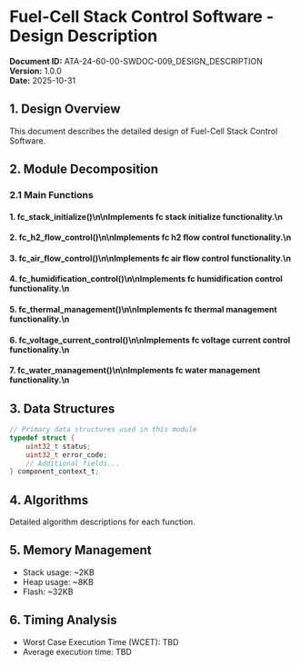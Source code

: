 # Fuel-Cell Stack Control Software - Design Description

**Document ID:** ATA-24-60-00-SWDOC-009_DESIGN_DESCRIPTION  
**Version:** 1.0.0  
**Date:** 2025-10-31

## 1. Design Overview

This document describes the detailed design of Fuel-Cell Stack Control Software.

## 2. Module Decomposition

### 2.1 Main Functions

#### 1. fc_stack_initialize()\n\nImplements fc stack initialize functionality.\n
#### 2. fc_h2_flow_control()\n\nImplements fc h2 flow control functionality.\n
#### 3. fc_air_flow_control()\n\nImplements fc air flow control functionality.\n
#### 4. fc_humidification_control()\n\nImplements fc humidification control functionality.\n
#### 5. fc_thermal_management()\n\nImplements fc thermal management functionality.\n
#### 6. fc_voltage_current_control()\n\nImplements fc voltage current control functionality.\n
#### 7. fc_water_management()\n\nImplements fc water management functionality.\n

## 3. Data Structures

```c
// Primary data structures used in this module
typedef struct {
    uint32_t status;
    uint32_t error_code;
    // Additional fields...
} component_context_t;
```

## 4. Algorithms

Detailed algorithm descriptions for each function.

## 5. Memory Management

- Stack usage: ~2KB
- Heap usage: ~8KB
- Flash: ~32KB

## 6. Timing Analysis

- Worst Case Execution Time (WCET): TBD
- Average execution time: TBD
